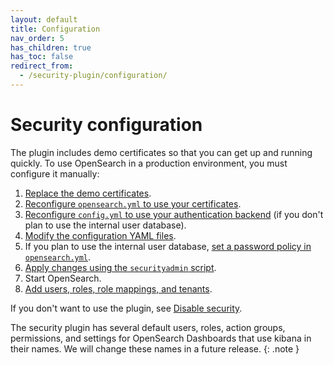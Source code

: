 ```yaml
---
layout: default
title: Configuration
nav_order: 5
has_children: true
has_toc: false
redirect_from:
  - /security-plugin/configuration/
---
```


# Security configuration

The plugin includes demo certificates so that you can get up and running quickly. To use OpenSearch in a production environment, you must configure it manually:

1. [Replace the demo certificates]({{site.url}}{{site.baseurl}}/opensearch/install/docker#configuring-basic-security-settings).
1. [Reconfigure `opensearch.yml` to use your certificates]({{site.url}}{{site.baseurl}}/security-plugin/configuration/tls).
1. [Reconfigure `config.yml` to use your authentication backend]({{site.url}}{{site.baseurl}}/security-plugin/configuration/configuration/) (if you don't plan to use the internal user database).
1. [Modify the configuration YAML files]({{site.url}}{{site.baseurl}}/security-plugin/configuration/yaml).
1. If you plan to use the internal user database, [set a password policy in `opensearch.yml`]({{site.url}}{{site.baseurl}}/security-plugin/configuration/yaml/#opensearchyml).
1. [Apply changes using the `securityadmin` script]({{site.url}}{{site.baseurl}}/security-plugin/configuration/security-admin).
1. Start OpenSearch.
1. [Add users, roles, role mappings, and tenants]({{site.url}}{{site.baseurl}}/security-plugin/access-control/index/).

If you don't want to use the plugin, see [Disable security]({{site.url}}{{site.baseurl}}/security-plugin/configuration/disable).

The security plugin has several default users, roles, action groups, permissions, and settings for OpenSearch Dashboards that use kibana in their names. We will change these names in a future release.
{: .note }